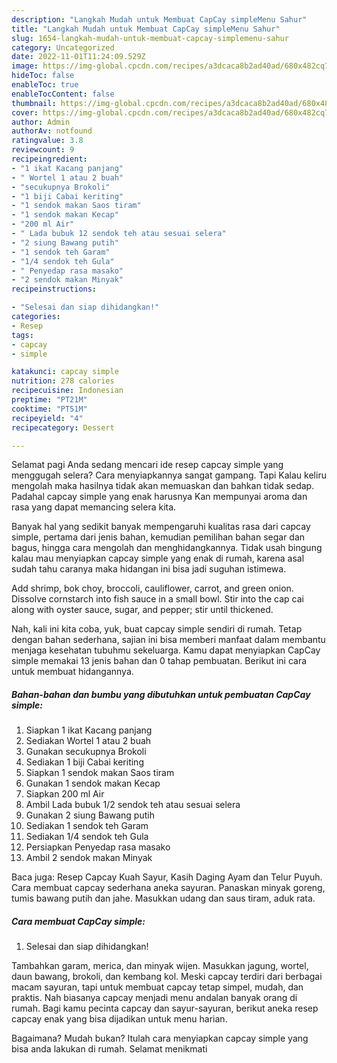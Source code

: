 ```yaml
---
description: "Langkah Mudah untuk Membuat CapCay simpleMenu Sahur"
title: "Langkah Mudah untuk Membuat CapCay simpleMenu Sahur"
slug: 1654-langkah-mudah-untuk-membuat-capcay-simplemenu-sahur
category: Uncategorized
date: 2022-11-01T11:24:09.529Z
image: https://img-global.cpcdn.com/recipes/a3dcaca8b2ad40ad/680x482cq70/capcay-simple-foto-resep-utama.jpg
hideToc: false
enableToc: true
enableTocContent: false
thumbnail: https://img-global.cpcdn.com/recipes/a3dcaca8b2ad40ad/680x482cq70/capcay-simple-foto-resep-utama.jpg
cover: https://img-global.cpcdn.com/recipes/a3dcaca8b2ad40ad/680x482cq70/capcay-simple-foto-resep-utama.jpg
author: Admin
authorAv: notfound
ratingvalue: 3.8
reviewcount: 9
recipeingredient:
- "1 ikat Kacang panjang"
- " Wortel 1 atau 2 buah"
- "secukupnya Brokoli"
- "1 biji Cabai keriting"
- "1 sendok makan Saos tiram"
- "1 sendok makan Kecap"
- "200 ml Air"
- " Lada bubuk 12 sendok teh atau sesuai selera"
- "2 siung Bawang putih"
- "1 sendok teh Garam"
- "1/4 sendok teh Gula"
- " Penyedap rasa masako"
- "2 sendok makan Minyak"
recipeinstructions:

- "Selesai dan siap dihidangkan!"
categories:
- Resep
tags:
- capcay
- simple

katakunci: capcay simple 
nutrition: 278 calories
recipecuisine: Indonesian
preptime: "PT21M"
cooktime: "PT51M"
recipeyield: "4"
recipecategory: Dessert

---
```



Selamat pagi Anda sedang mencari ide resep capcay simple yang menggugah selera? Cara menyiapkannya sangat gampang. Tapi Kalau keliru mengolah maka hasilnya tidak akan memuaskan dan bahkan tidak sedap. Padahal capcay simple yang enak harusnya Kan mempunyai aroma dan rasa yang dapat memancing selera kita.


Banyak hal yang sedikit banyak mempengaruhi kualitas rasa dari capcay simple, pertama dari jenis bahan, kemudian pemilihan bahan segar dan bagus, hingga cara mengolah dan menghidangkannya. Tidak usah bingung kalau mau menyiapkan capcay simple yang enak di rumah, karena asal sudah tahu caranya maka hidangan ini bisa jadi suguhan istimewa.

Add shrimp, bok choy, broccoli, cauliflower, carrot, and green onion. Dissolve cornstarch into fish sauce in a small bowl. Stir into the cap cai along with oyster sauce, sugar, and pepper; stir until thickened.


Nah, kali ini kita coba, yuk, buat capcay simple sendiri di rumah. Tetap dengan bahan sederhana, sajian ini bisa memberi manfaat dalam membantu menjaga kesehatan tubuhmu sekeluarga. Kamu dapat menyiapkan CapCay simple memakai 13 jenis bahan dan 0 tahap pembuatan. Berikut ini cara untuk membuat hidangannya.

<!--inarticleads1-->

##### Bahan-bahan dan bumbu yang dibutuhkan untuk pembuatan CapCay simple:

1. Siapkan 1 ikat Kacang panjang
1. Sediakan  Wortel 1 atau 2 buah
1. Gunakan secukupnya Brokoli
1. Sediakan 1 biji Cabai keriting
1. Siapkan 1 sendok makan Saos tiram
1. Gunakan 1 sendok makan Kecap
1. Siapkan 200 ml Air
1. Ambil  Lada bubuk 1/2 sendok teh atau sesuai selera
1. Gunakan 2 siung Bawang putih
1. Sediakan 1 sendok teh Garam
1. Sediakan 1/4 sendok teh Gula
1. Persiapkan  Penyedap rasa masako
1. Ambil 2 sendok makan Minyak


Baca juga: Resep Capcay Kuah Sayur, Kasih Daging Ayam dan Telur Puyuh. Cara membuat capcay sederhana aneka sayuran. Panaskan minyak goreng, tumis bawang putih dan jahe. Masukkan udang dan saus tiram, aduk rata. 

<!--inarticleads2-->

##### Cara membuat CapCay simple:


1. Selesai dan siap dihidangkan!

Tambahkan garam, merica, dan minyak wijen. Masukkan jagung, wortel, daun bawang, brokoli, dan kembang kol. Meski capcay terdiri dari berbagai macam sayuran, tapi untuk membuat capcay tetap simpel, mudah, dan praktis. Nah biasanya capcay menjadi menu andalan banyak orang di rumah. Bagi kamu pecinta capcay dan sayur-sayuran, berikut aneka resep capcay enak yang bisa dijadikan untuk menu harian. 

Bagaimana? Mudah bukan? Itulah cara menyiapkan capcay simple yang bisa anda lakukan di rumah. Selamat menikmati
